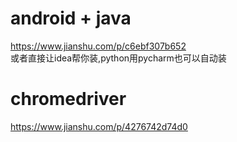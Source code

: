 # android + java  
https://www.jianshu.com/p/c6ebf307b652  
或者直接让idea帮你装,python用pycharm也可以自动装  

# chromedriver
https://www.jianshu.com/p/4276742d74d0
